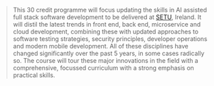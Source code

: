 
> This 30 credit programme will focus updating the skills in AI assisted full stack software development to be delivered at [SETU](https://www.setu.ie/), Ireland. It will distil the latest trends in front end, back end, microservice and cloud development, combining these with updated approaches to software testing strategies, security principles, developer operations and modern mobile development. All of these disciplines have changed significantly over the past 5 years, in some cases radically so. The course will tour these major innovations in the field  with a comprehensive, focussed curriculum with a strong emphasis on practical skills. 